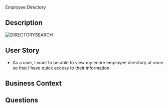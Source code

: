 Employee Directory

## Description
![DIRECTORYSEARCH](https://user-images.githubusercontent.com/70153419/107127359-91241e80-6883-11eb-9688-62c0876c6a0b.png)

## User Story

* As a user, I want to be able to view my entire employee directory at once so that I have quick access to their information.

## Business Context


## Questions


